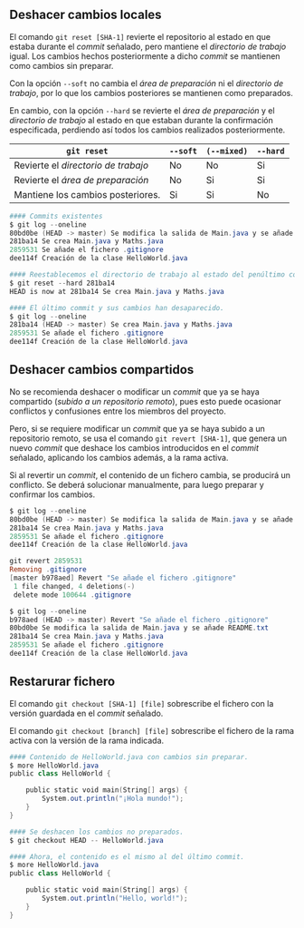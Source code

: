 ## Deshacer cambios locales

El comando `git reset [SHA-1]` revierte el repositorio al estado en que estaba durante el *commit* señalado, pero mantiene el *directorio de trabajo* igual. Los cambios hechos posteriormente a dicho *commit* se mantienen como cambios sin preparar.

Con la opción `--soft` no cambia el *área de preparación* ni el *directorio de trabajo*, por lo que los cambios posteriores se mantienen como preparados.

En cambio, con la opción `--hard` se revierte el *área de preparación* y el *directorio de trabajo* al estado en que estaban durante la confirmación especificada, perdiendo así todos los cambios realizados posteriormente.

| **`git reset`**                     | `--soft` | `(--mixed)` | `--hard` |
| ----------------------------------- | -------- | ----------- | -------- |
| Revierte el *directorio de trabajo* | No       | No          | Si       |
| Revierte el *área de preparación*   | No       | Si          | Si       |
| Mantiene los cambios posteriores.   | Si       | Si          | No       |

~~~powershell
#### Commits existentes
$ git log --oneline
80bd0be (HEAD -> master) Se modifica la salida de Main.java y se añade README.txt
281ba14 Se crea Main.java y Maths.java
2859531 Se añade el fichero .gitignore
dee114f Creación de la clase HelloWorld.java
~~~

~~~powershell
#### Reestablecemos el directorio de trabajo al estado del penúltimo commit
$ git reset --hard 281ba14
HEAD is now at 281ba14 Se crea Main.java y Maths.java
~~~

~~~powershell
#### El último commit y sus cambios han desaparecido.
$ git log --oneline
281ba14 (HEAD -> master) Se crea Main.java y Maths.java
2859531 Se añade el fichero .gitignore
dee114f Creación de la clase HelloWorld.java
~~~



## Deshacer cambios compartidos

No se recomienda deshacer o modificar un *commit* que ya se haya compartido (*subido a un repositorio remoto*), pues esto puede ocasionar conflictos y confusiones entre los miembros del proyecto.

Pero, si se requiere modificar un *commit* que ya se haya subido a un repositorio remoto, se usa el comando `git revert [SHA-1]`, que genera un nuevo *commit* que deshace los cambios introducidos en el *commit* señalado, aplicando los cambios además, a la rama activa.

Si al revertir un *commit*, el contenido de un fichero cambia, se producirá un conflicto. Se deberá solucionar manualmente, para luego preparar y confirmar los cambios.

~~~powershell
$ git log --oneline
80bd0be (HEAD -> master) Se modifica la salida de Main.java y se añade README.txt
281ba14 Se crea Main.java y Maths.java
2859531 Se añade el fichero .gitignore
dee114f Creación de la clase HelloWorld.java
~~~

~~~powershell
git revert 2859531
Removing .gitignore
[master b978aed] Revert "Se añade el fichero .gitignore"
 1 file changed, 4 deletions(-)
 delete mode 100644 .gitignore
~~~

~~~powershell
$ git log --oneline
b978aed (HEAD -> master) Revert "Se añade el fichero .gitignore"
80bd0be Se modifica la salida de Main.java y se añade README.txt
281ba14 Se crea Main.java y Maths.java
2859531 Se añade el fichero .gitignore
dee114f Creación de la clase HelloWorld.java
~~~



## Restarurar fichero

El comando `git checkout [SHA-1] [file]` sobrescribe el fichero con la versión guardada en el *commit* señalado.

El comando `git checkout [branch] [file]` sobrescribe el fichero de la rama activa con la versión de la rama indicada.



~~~powershell
#### Contenido de HelloWorld.java con cambios sin preparar.
$ more HelloWorld.java
public class HelloWorld {

    public static void main(String[] args) {
        System.out.println("¡Hola mundo!");
    }
}
~~~

~~~powershell
#### Se deshacen los cambios no preparados.
$ git checkout HEAD -- HelloWorld.java
~~~

~~~powershell
#### Ahora, el contenido es el mismo al del último commit.
$ more HelloWorld.java
public class HelloWorld {

    public static void main(String[] args) {
        System.out.println("Hello, world!");
    }
}
~~~


